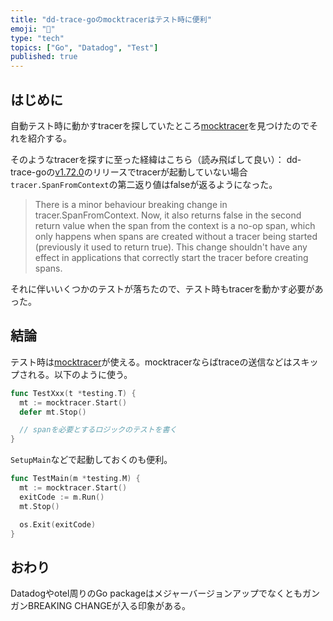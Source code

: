 ```yaml
---
title: "dd-trace-goのmocktracerはテスト時に便利"
emoji: "🐶"
type: "tech"
topics: ["Go", "Datadog", "Test"]
published: true
---
```


## はじめに

自動テスト時に動かすtracerを探していたところ[mocktracer](https://pkg.go.dev/gopkg.in/DataDog/dd-trace-go.v1/ddtrace/mocktracer)を見つけたのでそれを紹介する。

そのようなtracerを探すに至った経緯はこちら（読み飛ばして良い）：
dd-trace-goの[v1.72.0](https://github.com/DataDog/dd-trace-go/releases/tag/v1.72.0)のリリースでtracerが起動していない場合`tracer.SpanFromContext`の第二返り値はfalseが返るようになった。
> There is a minor behaviour breaking change in tracer.SpanFromContext. Now, it also returns false in the second return value when the span from the context is a no-op span, which only happens when spans are created without a tracer being started (previously it used to return true). This change shouldn't have any effect in applications that correctly start the tracer before creating spans.

それに伴いいくつかのテストが落ちたので、テスト時もtracerを動かす必要があった。

## 結論

テスト時は[mocktracer](https://pkg.go.dev/gopkg.in/DataDog/dd-trace-go.v1/ddtrace/mocktracer)が使える。mocktracerならばtraceの送信などはスキップされる。以下のように使う。

```go
func TestXxx(t *testing.T) {
  mt := mocktracer.Start()
  defer mt.Stop()

  // spanを必要とするロジックのテストを書く
}
```

`SetupMain`などで起動しておくのも便利。

```go
func TestMain(m *testing.M) {
  mt := mocktracer.Start()
  exitCode := m.Run()
  mt.Stop()

  os.Exit(exitCode)
}
```

## おわり

Datadogやotel周りのGo packageはメジャーバージョンアップでなくともガンガンBREAKING CHANGEが入る印象がある。
